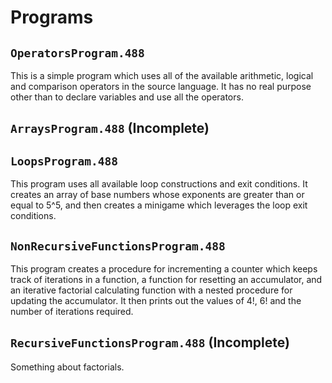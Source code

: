 # Programs

## `OperatorsProgram.488`
This is a simple program which uses all of the available arithmetic, logical and comparison operators in the source language. It has no real purpose other than to declare variables and use all the operators.

## `ArraysProgram.488` (Incomplete)

## `LoopsProgram.488`
This program uses all available loop constructions and exit conditions. It creates an array of base numbers whose exponents are greater than or equal to 5^5, and then creates a minigame which leverages the loop exit conditions.

## `NonRecursiveFunctionsProgram.488`
This program creates a procedure for incrementing a counter which keeps track of iterations in a function, a function for resetting an accumulator, and an iterative factorial calculating function with a nested procedure for updating the accumulator. It then prints out the values of 4!, 6! and the number of iterations required.

## `RecursiveFunctionsProgram.488` (Incomplete)
Something about factorials.
